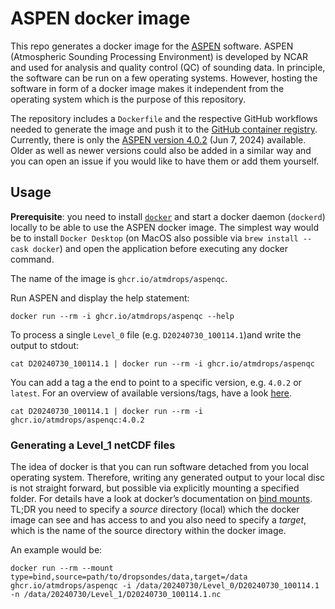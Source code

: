 # ASPEN docker image

This repo generates a docker image for the [ASPEN](https://www.eol.ucar.edu/content/aspen) software.
ASPEN (Atmospheric Sounding Processing Environment) is developed by NCAR and used for analysis and quality control (QC) of sounding data.
In principle, the software can be run on a few operating systems.
However, hosting the software in form of a docker image makes it independent from the operating system which is the purpose of this repository.

The repository includes a `Dockerfile` and the respective GitHub workflows needed to generate the image and push it to the [GitHub container registry](https://docs.github.com/en/packages/working-with-a-github-packages-registry/working-with-the-container-registry).
Currently, there is only the [ASPEN version 4.0.2](https://www.eol.ucar.edu/software/aspen) (Jun 7, 2024) available.
Older as well as newer versions could also be added in a similar way and you can open an issue if you would like to have them or add them yourself.

## Usage

**Prerequisite**: you need to install [`docker`](https://www.docker.com/) and start a docker daemon (`dockerd`) locally to be able to use the ASPEN docker image.
The simplest way would be to install `Docker Desktop` (on MacOS also possible via `brew install --cask docker`) and open the application before executing any docker command.

The name of the image is `ghcr.io/atmdrops/aspenqc`.

Run ASPEN and display the help statement:
```
docker run --rm -i ghcr.io/atmdrops/aspenqc --help
```

To process a single `Level_0` file (e.g. `D20240730_100114.1`)and write the output to stdout:
```
cat D20240730_100114.1 | docker run --rm -i ghcr.io/atmdrops/aspenqc
```

You can add a tag a the end to point to a specific version, e.g. `4.0.2` or `latest`.
For an overview of available versions/tags, have a look [here](https://github.com/atmdrops/aspenqc/pkgs/container/aspenqc).
```
cat D20240730_100114.1 | docker run --rm -i ghcr.io/atmdrops/aspenqc:4.0.2
```

### Generating a Level_1 netCDF files
The idea of docker is that you can run software detached from you local operating system.
Therefore, writing any generated output to your local disc is not straight forward, but possible via explicitly mounting a specified folder.
For details have a look at docker’s documentation on [bind mounts](https://docs.docker.com/storage/bind-mounts/).
TL;DR you need to specify a *source* directory (local) which the docker image can see and has access to and you also need to specify a *target*, which is the name of the source directory within the docker image.

An example would be:
```
docker run --rm --mount type=bind,source=path/to/dropsondes/data,target=/data ghcr.io/atmdrops/aspenqc -i /data/20240730/Level_0/D20240730_100114.1 -n /data/20240730/Level_1/D20240730_100114.1.nc
```
